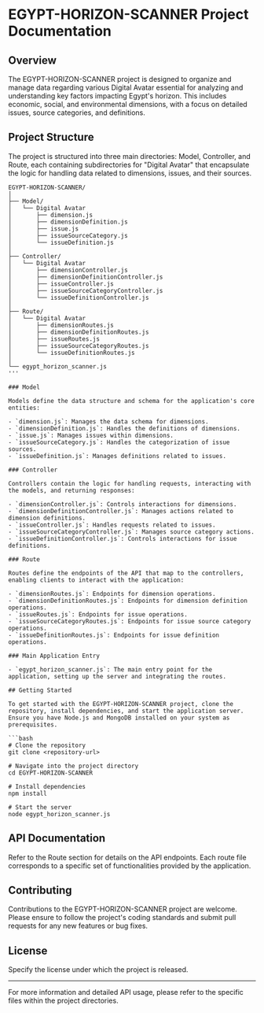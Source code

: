 
# EGYPT-HORIZON-SCANNER Project Documentation

## Overview

The EGYPT-HORIZON-SCANNER project is designed to organize and manage data regarding various Digital Avatar essential for analyzing and understanding key factors impacting Egypt's horizon. This includes economic, social, and environmental dimensions, with a focus on detailed issues, source categories, and definitions.

## Project Structure

The project is structured into three main directories: Model, Controller, and Route, each containing subdirectories for "Digital Avatar" that encapsulate the logic for handling data related to dimensions, issues, and their sources.

```
EGYPT-HORIZON-SCANNER/
│
├── Model/
│   └── Digital Avatar
│       ├── dimension.js
│       ├── dimensionDefinition.js
│       ├── issue.js
│       ├── issueSourceCategory.js
│       └── issueDefinition.js
│
├── Controller/
│   └── Digital Avatar
│       ├── dimensionController.js
│       ├── dimensionDefinitionController.js
│       ├── issueController.js
│       ├── issueSourceCategoryController.js
│       └── issueDefinitionController.js
│
├── Route/
│   └── Digital Avatar
│       ├── dimensionRoutes.js
│       ├── dimensionDefinitionRoutes.js
│       ├── issueRoutes.js
│       ├── issueSourceCategoryRoutes.js
│       └── issueDefinitionRoutes.js
│
└── egypt_horizon_scanner.js
'''

### Model

Models define the data structure and schema for the application's core entities:

- `dimension.js`: Manages the data schema for dimensions.
- `dimensionDefinition.js`: Handles the definitions of dimensions.
- `issue.js`: Manages issues within dimensions.
- `issueSourceCategory.js`: Handles the categorization of issue sources.
- `issueDefinition.js`: Manages definitions related to issues.

### Controller

Controllers contain the logic for handling requests, interacting with the models, and returning responses:

- `dimensionController.js`: Controls interactions for dimensions.
- `dimensionDefinitionController.js`: Manages actions related to dimension definitions.
- `issueController.js`: Handles requests related to issues.
- `issueSourceCategoryController.js`: Manages source category actions.
- `issueDefinitionController.js`: Controls interactions for issue definitions.

### Route

Routes define the endpoints of the API that map to the controllers, enabling clients to interact with the application:

- `dimensionRoutes.js`: Endpoints for dimension operations.
- `dimensionDefinitionRoutes.js`: Endpoints for dimension definition operations.
- `issueRoutes.js`: Endpoints for issue operations.
- `issueSourceCategoryRoutes.js`: Endpoints for issue source category operations.
- `issueDefinitionRoutes.js`: Endpoints for issue definition operations.

### Main Application Entry

- `egypt_horizon_scanner.js`: The main entry point for the application, setting up the server and integrating the routes.

## Getting Started

To get started with the EGYPT-HORIZON-SCANNER project, clone the repository, install dependencies, and start the application server. Ensure you have Node.js and MongoDB installed on your system as prerequisites.

```bash
# Clone the repository
git clone <repository-url>

# Navigate into the project directory
cd EGYPT-HORIZON-SCANNER

# Install dependencies
npm install

# Start the server
node egypt_horizon_scanner.js
```

## API Documentation

Refer to the Route section for details on the API endpoints. Each route file corresponds to a specific set of functionalities provided by the application.

## Contributing

Contributions to the EGYPT-HORIZON-SCANNER project are welcome. Please ensure to follow the project's coding standards and submit pull requests for any new features or bug fixes.

## License

Specify the license under which the project is released.

---

For more information and detailed API usage, please refer to the specific files within the project directories.
